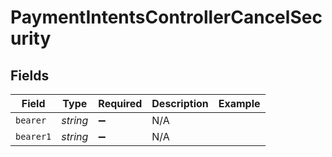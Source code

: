 # PaymentIntentsControllerCancelSecurity


## Fields

| Field              | Type               | Required           | Description        | Example            |
| ------------------ | ------------------ | ------------------ | ------------------ | ------------------ |
| `bearer`           | *string*           | :heavy_minus_sign: | N/A                |                    |
| `bearer1`          | *string*           | :heavy_minus_sign: | N/A                |                    |